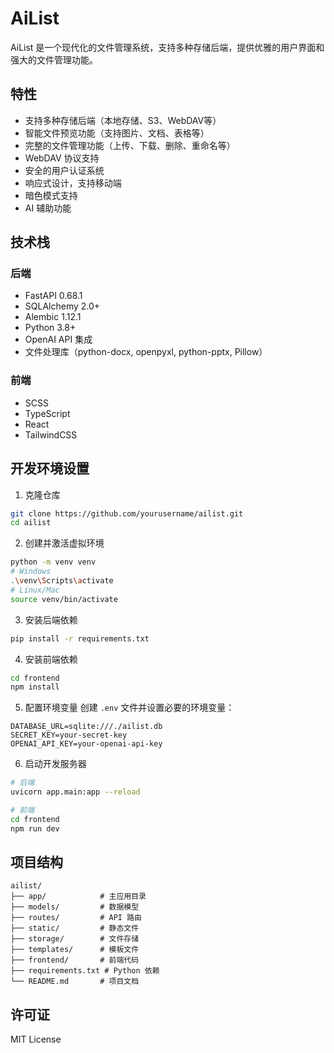 # AiList

AiList 是一个现代化的文件管理系统，支持多种存储后端，提供优雅的用户界面和强大的文件管理功能。

## 特性

- 支持多种存储后端（本地存储、S3、WebDAV等）
- 智能文件预览功能（支持图片、文档、表格等）
- 完整的文件管理功能（上传、下载、删除、重命名等）
- WebDAV 协议支持
- 安全的用户认证系统
- 响应式设计，支持移动端
- 暗色模式支持
- AI 辅助功能

## 技术栈

### 后端
- FastAPI 0.68.1
- SQLAlchemy 2.0+
- Alembic 1.12.1
- Python 3.8+
- OpenAI API 集成
- 文件处理库（python-docx, openpyxl, python-pptx, Pillow）

### 前端
- SCSS
- TypeScript
- React
- TailwindCSS

## 开发环境设置

1. 克隆仓库
```bash
git clone https://github.com/yourusername/ailist.git
cd ailist
```

2. 创建并激活虚拟环境
```bash
python -m venv venv
# Windows
.\venv\Scripts\activate
# Linux/Mac
source venv/bin/activate
```

3. 安装后端依赖
```bash
pip install -r requirements.txt
```

4. 安装前端依赖
```bash
cd frontend
npm install
```

5. 配置环境变量
创建 `.env` 文件并设置必要的环境变量：
```env
DATABASE_URL=sqlite:///./ailist.db
SECRET_KEY=your-secret-key
OPENAI_API_KEY=your-openai-api-key
```

6. 启动开发服务器
```bash
# 后端
uvicorn app.main:app --reload

# 前端
cd frontend
npm run dev
```

## 项目结构

```
ailist/
├── app/            # 主应用目录
├── models/         # 数据模型
├── routes/         # API 路由
├── static/         # 静态文件
├── storage/        # 文件存储
├── templates/      # 模板文件
├── frontend/       # 前端代码
├── requirements.txt # Python 依赖
└── README.md       # 项目文档
```

## 许可证

MIT License 